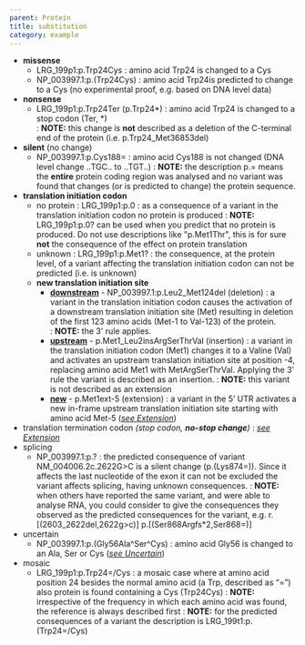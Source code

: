 ```yaml
---
parent: Protein
title: substitution
category: example
---
```


*	**missense**
	* 	LRG\_199p1:p.Trp24Cys
	: 	amino acid Trp24 is changed to a Cys
	* 	NP\_003997.1:p.(Trp24Cys)
	: 	amino acid Trp24is predicted to change to a Cys (no experimental proof, e.g. based on DNA level data)
*	**nonsense**
	*	LRG\_199p1:p.Trp24Ter (p.Trp24\*)
    	:	amino acid Trp24 is changed to a stop codon (Ter, \*)<br>
        :	**NOTE:**	this change is **not** described as a deletion of the C-terminal end of the protein (i.e. p.Trp24\_Met36853del)
*	**silent**  (no change)
	* 	NP\_003997.1:p.Cys188=
	:	amino acid Cys188 is not changed (DNA level change ..TGC.. to ..TGT..)
	:	**NOTE:**	the description p.= means the **entire** protein coding region was analysed and no variant was found that changes (or is predicted to change) the protein sequence.
* 	**translation initiation codon**  
	*	no protein
	:	LRG\_199p1:p.0
	:	as a consequence of a variant in the translation initiation codon no protein is produced
	:	**NOTE:**	LRG\_199p1:p.0? can be used when you predict that no protein is produced. Do not use descriptions like "p.Met1Thr", this is for sure **not** the consequence of the effect on protein translation
	*	unknown
	:	LRG\_199p1:p.Met1?
    	:	the consequence, at the protein level, of a variant affecting the translation initiation codon can not be predicted (i.e. is unknown)
	*	**new translation initiation site**
		*	**<u>downstream</u>**  -  NP\_003997.1:p.Leu2\_Met124del (deletion)
		:	a variant in the translation initiation codon causes the activation of a downstream translation initiation site (Met) resulting in deletion of the first 123 amino acids (Met-1 to Val-123) of the protein.<br>
        	:	**NOTE:**	the 3' rule applies.
		*	**<u>upstream</u>**  -  p.Met1_Leu2insArgSerThrVal (insertion)
		:	a variant in the translation initiation codon (Met1) changes it to a Valine (Val) and activates an upstream translation initiation site at position -4, replacing amino acid Met1 with MetArgSerThrVal. Applying the 3' rule the variant is described as an insertion.
		:	**NOTE:**	this variant is not described as an extension
		*	**<u>new</u>**  -  p.Met1ext-5 (extension)
		:	a variant in the 5’ UTR activates a new in-frame upstream translation initiation site starting with amino acid Met-5 ([_see Extension_](/recommendations/protein/variant/extension))
*	translation termination codon _(stop codon, **no-stop change**)_
	:	[_see Extension_](/recommendations/protein/variant/extension)
*	splicing
	*	NP\_003997.1:p.?
	:	the predicted consequence of variant NM\_004006.2c.2622G>C is a silent change (p.(Lys874=)). Since it affects the last nucleotide of the exon it can not be excluded the variant affects splicing, having unknown consequences.
	:	**NOTE:**	when others have reported the same variant, and were able to analyse RNA, you could consider to give the consequences they observed as the predicted consequences for the variant, e.g. r.[(2603\_2622del,2622g>c)] p.[(Ser868Argfs\*2,Ser868=)]
*	uncertain
	*	NP\_003997.1:p.(Gly56Ala^Ser^Cys)
	:	amino acid Gly56 is changed to an Ala, Ser or Cys ([_see Uncertain_](/recommendations/uncertain/))
*	mosaic
	*	LRG\_199p1:p.Trp24=/Cys
	:	a mosaic case where at amino acid position 24 besides the normal amino acid (a Trp, described as “=”) also protein is found containing a Cys (Trp24Cys)
	:	**NOTE:**	irrespective of the frequency in which each amino acid was found, the reference is always described first
	:	**NOTE:**	for the predicted consequences of a variant the description is LRG_199t1:p.(Trp24=/Cys)
